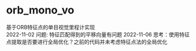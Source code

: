 # orb_mono_vo
基于ORB特征点的单目视觉里程计实现  
2022-11-02 问题: 特征匹配得到的平移向量有问题
2022-11-06 思考：使用特征点提取是否要进行全局优化？之前的代码并未考虑特征点法的全局优化
